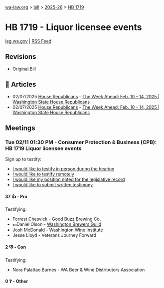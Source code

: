 [wa-law.org](/) > [bill](/bill/) > [2025-26](/bill/2025-26/) > [HB 1719](/bill/2025-26/hb/1719/)

# HB 1719 - Liquor licensee events
[leg.wa.gov](https://app.leg.wa.gov/billsummary?BillNumber=1719&Year=2025&Initiative=false) | [RSS Feed](./rss.xml)

## Revisions
* [Original Bill](1/)

## 📰 Articles
* 02/07/2025 [House Republicans](/org/house_republicans/) - [The Week Ahead: Feb. 10 - 14, 2025 | Washington State House Republicans](http://houserepublicans.wa.gov/week/the-week-ahead-feb-10-14-2025/#:~:text=HB%201719)
* 02/07/2025 [House Republicans](/org/house_republicans/) - [The Week Ahead: Feb. 10 - 14, 2025 | Washington State House Republicans](https://houserepublicans.wa.gov/week/the-week-ahead-feb-10-14-2025/#:~:text=HB%201719)

## Meetings
### Tue 02/11 01:30 PM - Consumer Protection & Business (CPB): HB 1719 Liquor licensee events
Sign up to testify:
* [I would like to testify in person during the hearing](https://app.leg.wa.gov/csi/Testifier/Add?chamber=House&mId=32723&aId=163497&caId=25564&tId=1)
* [I would like to testify remotely](https://app.leg.wa.gov/csi/Testifier/Add?chamber=House&mId=32723&aId=163497&caId=25564&tId=2)
* [I would like my position noted for the legislative record](https://app.leg.wa.gov/csi/Testifier/Add?chamber=House&mId=32723&aId=163497&caId=25564&tId=3)
* [I would like to submit written testimony](https://app.leg.wa.gov/csi/Testifier/Add?chamber=House&mId=32723&aId=163497&caId=25564&tId=4)

#### 37 👍 - Pro
Testifying:
* Forrest Chesvick - Good Buzz Brewing Co.
* 💵Daniel Olson - [Washington Brewers Guild](/org/washington_brewers_guild/)
* Josh McDonald - [Washington Wine Institute](/org/washington_wine_institute/)
* Jesse Lloyd - Veterans Journey Forward

#### 2 👎 - Con
Testifying:
* Nora Palattao Burnes - WA Beer & Wine Distributors Association

#### 0 ❓ - Other
